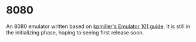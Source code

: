 # 8080

An 8080 emulator written based on [kpmiller's Emulator 101 guide](http://emulator101.com/). It is still in the initializing phase, hoping to seeing first release soon.
